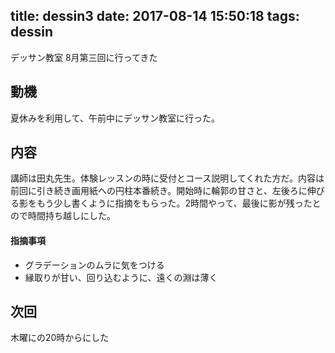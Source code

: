 title: dessin3
date: 2017-08-14 15:50:18
tags: dessin
---
デッサン教室 8月第三回に行ってきた

## 動機
夏休みを利用して、午前中にデッサン教室に行った。

## 内容
講師は田丸先生。体験レッスンの時に受付とコース説明してくれた方だ。内容は前回に引き続き画用紙への円柱本番続き。開始時に輪郭の甘さと、左後ろに伸びる影をもう少し書くように指摘をもらった。2時間やって、最後に影が残ったとので時間持ち越しにした。

#### 指摘事項
* グラデーションのムラに気をつける
* 縁取りが甘い、回り込むように、遠くの淵は薄く

## 次回
木曜にの20時からにした
